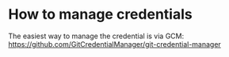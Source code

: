# How to manage credentials
The easiest way to manage the credential is via GCM:
https://github.com/GitCredentialManager/git-credential-manager